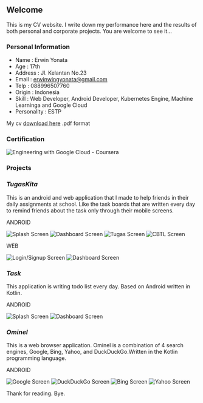 ## Welcome

This is my CV website. I write down my performance here and the results of both personal and corporate projects. You are welcome to see it...

### Personal Information

- Name        : Erwin Yonata                    
- Age         : 17th                            
- Address     : Jl. Kelantan No.23             
- Email       : erwinwingyonata@gmail.com
- Telp        : 088996507760
- Origin      : Indonesia
- Skill       : Web Developer, Android Developer, Kubernetes Engine, Machine Learninga and Google Cloud 
- Personality : ESTP

My cv [download here](https://google.com) .pdf format

### Certification
![Engineering with Google Cloud - Coursera](GCP.JPG)

### Projects

### _TugasKita_

This is an android and web application that I made to help friends in their daily assignments at school. Like the task boards that are written every day to remind friends about the task only through their mobile screens.

ANDROID


![Splash Screen](tgsk1.jpg)
![Dashboard Screen](tgsk2.jpg)
![Tugas Screen](tgsk3.jpg)
![CBTL Screen](tgsk4.jpg)


WEB

![Login/Signup Screen](tugaskita.epizy.com1.jpg)
![Dashboard Screen](tugaskita.epizy.com2.jpg)



### _Task_

This application is writing todo list every day. Based on Android written in Kotlin.

ANDROID


![Splash Screen](task1.jpg)
![Dashboard Screen](task2.jpg)


### _Ominel_

This is a web browser application. Ominel is a combination of 4 search engines, Google, Bing, Yahoo, and DuckDuckGo.Written in the Kotlin programming language.

ANDROID


![Google Screen](ominel1.jpg)
![DuckDuckGo Screen](ominel2.jpg)
![Bing Screen](ominel3.jpg)
![Yahoo Screen](ominel4.jpg)





Thank for reading.
Bye.

